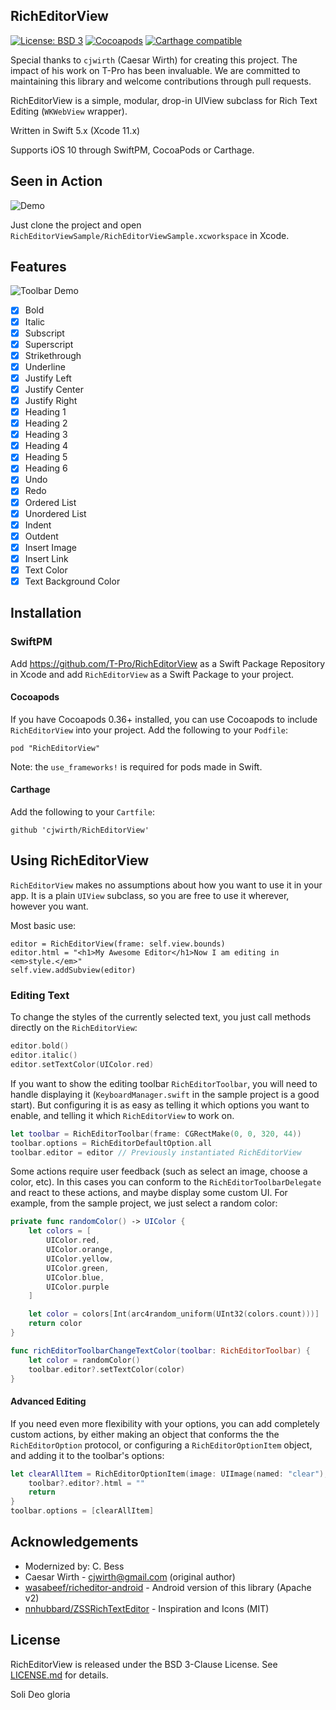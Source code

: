 RichEditorView
--------------
[![License: BSD 3](https://img.shields.io/badge/license-BSD3-blue.svg)](./LICENSE.md)
[![Cocoapods](https://img.shields.io/cocoapods/v/RichEditorView.svg)](http://cocoapods.org/pods/RichEditorView)
[![Carthage compatible](https://img.shields.io/badge/Carthage-compatible-4BC51D.svg)](https://github.com/Carthage/Carthage)

Special thanks to `cjwirth` (Caesar Wirth) for creating this project. The impact of his work on T-Pro has been invaluable. 
We are committed to maintaining this library and welcome contributions through pull requests.

RichEditorView is a simple, modular, drop-in UIView subclass for Rich Text Editing (`WKWebView` wrapper).

Written in Swift 5.x (Xcode 11.x)

Supports iOS 10 through SwiftPM, CocoaPods or Carthage.

Seen in Action
--------------
![Demo](./art/Demo.gif)

Just clone the project and open `RichEditorViewSample/RichEditorViewSample.xcworkspace` in Xcode.

Features
--------

![Toolbar Demo](./art/Toolbar.gif)

- [x] Bold
- [x] Italic
- [x] Subscript
- [x] Superscript
- [x] Strikethrough
- [x] Underline
- [x] Justify Left
- [x] Justify Center
- [x] Justify Right
- [x] Heading 1
- [x] Heading 2
- [x] Heading 3
- [x] Heading 4
- [x] Heading 5
- [x] Heading 6
- [x] Undo
- [x] Redo
- [x] Ordered List
- [x] Unordered List
- [x] Indent
- [x] Outdent
- [x] Insert Image
- [x] Insert Link
- [x] Text Color
- [x] Text Background Color

Installation
------------

### SwiftPM

Add https://github.com/T-Pro/RichEditorView as a Swift Package Repository in Xcode and add `RichEditorView` as a Swift Package to your project.

#### Cocoapods

If you have Cocoapods 0.36+ installed, you can use Cocoapods to include `RichEditorView` into your project.
Add the following to your `Podfile`:

```
pod "RichEditorView"
```

Note: the `use_frameworks!` is required for pods made in Swift.

#### Carthage

Add the following to your `Cartfile`:

```
github 'cjwirth/RichEditorView'
```

Using RichEditorView
--------------------

`RichEditorView` makes no assumptions about how you want to use it in your app. It is a plain `UIView` subclass, so you are free to use it wherever, however you want.

Most basic use:

```
editor = RichEditorView(frame: self.view.bounds)
editor.html = "<h1>My Awesome Editor</h1>Now I am editing in <em>style.</em>"
self.view.addSubview(editor)
```

### Editing Text

To change the styles of the currently selected text, you just call methods directly on the `RichEditorView`:
```Swift
editor.bold()
editor.italic()
editor.setTextColor(UIColor.red)
```

If you want to show the editing toolbar `RichEditorToolbar`, you will need to handle displaying it (`KeyboardManager.swift` in the sample project is a good start). But configuring it is as easy as telling it which options you want to enable, and telling it which `RichEditorView` to work on.

```Swift
let toolbar = RichEditorToolbar(frame: CGRectMake(0, 0, 320, 44))
toolbar.options = RichEditorDefaultOption.all
toolbar.editor = editor // Previously instantiated RichEditorView
```

Some actions require user feedback (such as select an image, choose a color, etc). In this cases you can conform to the `RichEditorToolbarDelegate` and react to these actions, and maybe display some custom UI. For example, from the sample project, we just select a random color:

```Swift
private func randomColor() -> UIColor {
    let colors = [
        UIColor.red,
        UIColor.orange,
        UIColor.yellow,
        UIColor.green,
        UIColor.blue,
        UIColor.purple
    ]

    let color = colors[Int(arc4random_uniform(UInt32(colors.count)))]
    return color
}

func richEditorToolbarChangeTextColor(toolbar: RichEditorToolbar) {
    let color = randomColor()
    toolbar.editor?.setTextColor(color)
}
```

#### Advanced Editing

If you need even more flexibility with your options, you can add completely custom actions, by either making an object that conforms the the `RichEditorOption` protocol, or configuring a `RichEditorOptionItem` object, and adding it to the toolbar's options:

```Swift
let clearAllItem = RichEditorOptionItem(image: UIImage(named: "clear"), title: "Clear") { toolbar in
    toolbar?.editor?.html = ""
    return
}
toolbar.options = [clearAllItem]
```


Acknowledgements
----------------

* Modernized by: C. Bess
* Caesar Wirth - cjwirth@gmail.com (original author)
* [wasabeef/richeditor-android](https://github.com/wasabeef/richeditor-android) - Android version of this library (Apache v2)
* [nnhubbard/ZSSRichTextEditor](https://github.com/nnhubbard/ZSSRichTextEditor) - Inspiration and Icons (MIT)

License
-------

RichEditorView is released under the BSD 3-Clause License. See [LICENSE.md](./LICENSE.md) for details.

Soli Deo gloria
